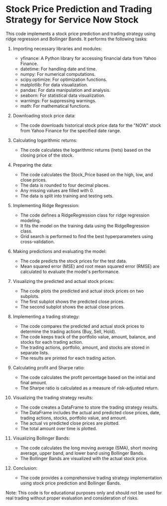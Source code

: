 # Stock Price Prediction and Trading Strategy for Service Now Stock

This code implements a stock price prediction and trading strategy using ridge regression and Bollinger Bands. It performs the following tasks:

1. Importing necessary libraries and modules:
   - yfinance: A Python library for accessing financial data from Yahoo Finance.
   - datetime: For handling date and time.
   - numpy: For numerical computations.
   - scipy.optimize: For optimization functions.
   - matplotlib: For data visualization.
   - pandas: For data manipulation and analysis.
   - seaborn: For statistical data visualization.
   - warnings: For suppressing warnings.
   - math: For mathematical functions.

2. Downloading stock price data:
   - The code downloads historical stock price data for the "NOW" stock from Yahoo Finance for the specified date range.

3. Calculating logarithmic returns:
   - The code calculates the logarithmic returns (lrets) based on the closing price of the stock.

4. Preparing the data:
   - The code calculates the Stock_Price based on the high, low, and close prices.
   - The data is rounded to four decimal places.
   - Any missing values are filled with 0.
   - The data is split into training and testing sets.

5. Implementing Ridge Regression:
   - The code defines a RidgeRegression class for ridge regression modeling.
   - It fits the model on the training data using the RidgeRegression class.
   - Grid search is performed to find the best hyperparameters using cross-validation.

6. Making predictions and evaluating the model:
   - The code predicts the stock prices for the test data.
   - Mean squared error (MSE) and root mean squared error (RMSE) are calculated to evaluate the model's performance.

7. Visualizing the predicted and actual stock prices:
   - The code plots the predicted and actual stock prices on two subplots.
   - The first subplot shows the predicted close prices.
   - The second subplot shows the actual close prices.

8. Implementing a trading strategy:
   - The code compares the predicted and actual stock prices to determine the trading actions (Buy, Sell, Hold).
   - The code keeps track of the portfolio value, amount, balance, and stocks for each trading action.
   - The trading actions, portfolio, amount, and stocks are stored in separate lists.
   - The results are printed for each trading action.

9. Calculating profit and Sharpe ratio:
   - The code calculates the profit percentage based on the initial and final amount.
   - The Sharpe ratio is calculated as a measure of risk-adjusted return.

10. Visualizing the trading strategy results:
    - The code creates a DataFrame to store the trading strategy results.
    - The DataFrame includes the actual and predicted close prices, date, trading actions, stocks, portfolio value, and amount.
    - The actual vs predicted close prices are plotted.
    - The total amount over time is plotted.

11. Visualizing Bollinger Bands:
    - The code calculates the long moving average (SMA), short moving average, upper band, and lower band using Bollinger Bands.
    - The Bollinger Bands are visualized with the actual stock price.

12. Conclusion:
    - The code provides a comprehensive trading strategy implementation using stock price prediction and Bollinger Bands.

Note: This code is for educational purposes only and should not be used for real trading without proper evaluation and consideration of risks.
